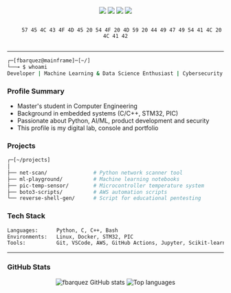 <!-- Init: WELCOME TO MY DIGITAL LAB -->

<p align="center">
  <img src="https://img.shields.io/badge/Python-3.x-blue?logo=python" />
  <img src="https://img.shields.io/badge/C/C++-LowLevel-lightgrey?logo=cplusplus" />
  <img src="https://img.shields.io/badge/Focus-Machine%20Learning-orange?logo=scikitlearn" />
  <img src="https://img.shields.io/badge/Security-Cybersecurity-red?logo=kalilinux" />

</p>

<p align="center">
  <code>
    57 45 4C 43 4F 4D 45 20 54 4F 20 4D 59 20 44 49 47 49 54 41 4C 20 4C 41 42
  </code>
</p>

---

```bash
┌─[fbarquez@mainframe]─[~/]
└──╼ $ whoami
Developer | Machine Learning & Data Science Enthusiast | Cybersecurity Curious | Product Thinker
```

### Profile Summary

- Master's student in Computer Engineering
- Background in embedded systems (C/C++, STM32, PIC)
- Passionate about Python, AI/ML, product development and security
- This profile is my digital lab, console and portfolio

### Projects

```bash
┌─[~/projects]
│
├── net-scan/               # Python network scanner tool
├── ml-playground/          # Machine learning notebooks
├── pic-temp-sensor/        # Microcontroller temperature system
├── boto3-scripts/          # AWS automation scripts
└── reverse-shell-gen/      # Script for educational pentesting
```

### Tech Stack

```bash
Languages:      Python, C, C++, Bash
Environments:   Linux, Docker, STM32, PIC
Tools:          Git, VSCode, AWS, GitHub Actions, Jupyter, Scikit-learn
```

---

### GitHub Stats

<p align="center">
  <img src="https://github-readme-stats.vercel.app/api?username=fbarquez&show_icons=true&theme=radical" alt="fbarquez GitHub stats" />
  <img src="https://github-readme-stats.vercel.app/api/top-langs/?username=fbarquez&layout=compact&theme=radical" alt="Top languages" />
</p>
